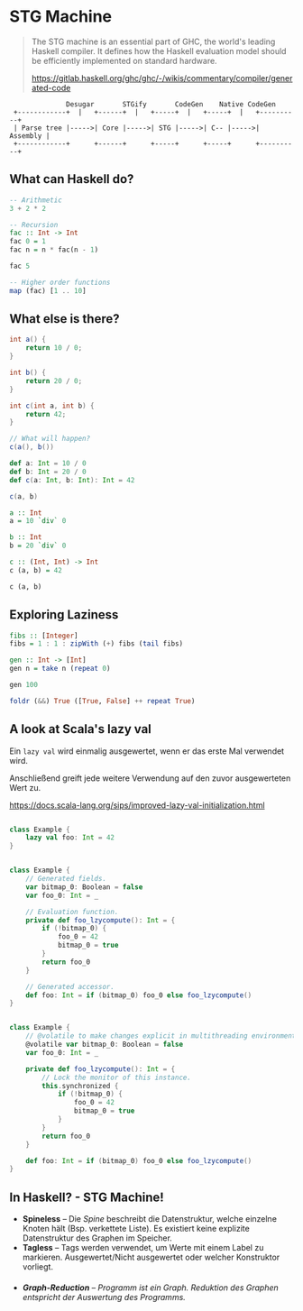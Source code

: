 # STG Machine

> The STG machine is an essential part of GHC, the world's leading
> Haskell compiler. It defines how the Haskell evaluation model
> should be efficiently implemented on standard hardware.
>
> https://gitlab.haskell.org/ghc/ghc/-/wikis/commentary/compiler/generated-code



```
              Desugar       STGify       CodeGen    Native CodeGen
 +------------+  |   +------+  |   +-----+  |   +-----+  |   +----------+
 | Parse tree |----->| Core |----->| STG |----->| C-- |----->| Assembly |
 +------------+      +------+      +-----+      +-----+      +----------+
```











## What can Haskell do?



```haskell
-- Arithmetic
3 + 2 * 2

-- Recursion
fac :: Int -> Int
fac 0 = 1
fac n = n * fac(n - 1)

fac 5

-- Higher order functions
map (fac) [1 .. 10]
```



## What else is there?



```java
int a() { 
    return 10 / 0; 
}

int b() { 
    return 20 / 0; 
}

int c(int a, int b) { 
    return 42; 
}

// What will happen?
c(a(), b()) 
```





```scala
def a: Int = 10 / 0
def b: Int = 20 / 0
def c(a: Int, b: Int): Int = 42

c(a, b)
```





```haskell
a :: Int
a = 10 `div` 0

b :: Int
b = 20 `div` 0

c :: (Int, Int) -> Int
c (a, b) = 42

c (a, b)
```

































## Exploring Laziness

```haskell
fibs :: [Integer]
fibs = 1 : 1 : zipWith (+) fibs (tail fibs)

gen :: Int -> [Int]
gen n = take n (repeat 0)

gen 100

foldr (&&) True ([True, False] ++ repeat True)
```





## A look at Scala's lazy val

Ein `lazy val` wird einmalig ausgewertet, wenn er das erste Mal verwendet wird.

Anschließend greift jede weitere Verwendung auf den zuvor ausgewerteten Wert zu.

https://docs.scala-lang.org/sips/improved-lazy-val-initialization.html



```scala

class Example {
    lazy val foo: Int = 42
}

```





















```scala

class Example {
    // Generated fields.
    var bitmap_0: Boolean = false
    var foo_0: Int = _

    // Evaluation function.
    private def foo_lzycompute(): Int = {
        if (!bitmap_0) {
            foo_0 = 42
            bitmap_0 = true
        }
        return foo_0
    }

    // Generated accessor.
    def foo: Int = if (bitmap_0) foo_0 else foo_lzycompute()
}

```



















```scala

class Example {
    // @volatile to make changes explicit in multithreading environment.
    @volatile var bitmap_0: Boolean = false
    var foo_0: Int = _

    private def foo_lzycompute(): Int = {
        // Lock the monitor of this instance.
        this.synchronized {
            if (!bitmap_0) {
                foo_0 = 42
                bitmap_0 = true
            }
        }
        return foo_0
    }

    def foo: Int = if (bitmap_0) foo_0 else foo_lzycompute()
}

```

















## In Haskell? - STG Machine!

* **Spineless** – Die *Spine* beschreibt die Datenstruktur, welche einzelne Knoten hält (Bsp. verkettete Liste). Es existiert keine explizite Datenstruktur des Graphen im Speicher.
* **Tagless** – Tags werden verwendet, um Werte mit einem Label zu markieren. Ausgewertet/Nicht ausgewertet oder welcher Konstruktor vorliegt.
* ###### **Graph-Reduction** – Programm ist ein Graph. Reduktion des Graphen entspricht der Auswertung des Programms.

